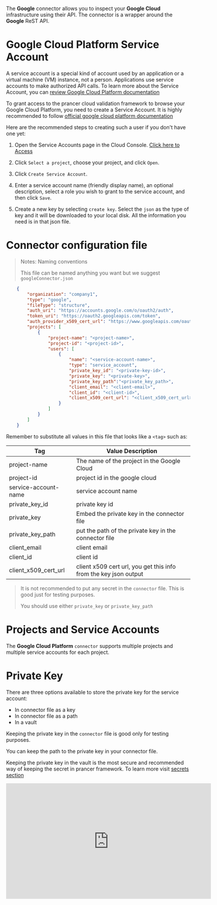 The **Google** connector allows you to inspect your **Google Cloud** infrastructure using their API. The connector is a wrapper around the **Google** ReST API.

# Google Cloud Platform Service Account

A service account is a special kind of account used by an application or a virtual machine (VM) instance, not a person. Applications use service accounts to make authorized API calls. To learn more about the Service Account, you can [review Google Cloud Platform documentation][GCP-Doc]

To grant access to the prancer cloud validation framework to browse your Google Cloud Platform, you need to create a Service Account. It is highly recommended to follow [official google cloud platform documentation][svc-gcp-doc]

Here are the recommended steps to creating such a user if you don't have one yet:

1. Open the Service Accounts page in the Cloud Console. [Click here to Access][admin-svc]

2. Click `Select a project`, choose your project, and click `Open`.

3. Click `Create Service Account`.

4. Enter a service account name (friendly display name), an optional description, select a role you wish to grant to the service account, and then click `Save`.

5. Create a new key by selecting `create key`. Select the `json` as the type of key and it will be downloaded to your local disk. All the information you need is in that json file.

# Connector configuration file

> <NoteTitle>Notes: Naming conventions</NoteTitle>
>
> This file can be named anything you want but we suggest `googleConnector.json`

```json
    {
        "organization": "company1",
        "type": "google",
        "fileType": "structure",
        "auth_uri": "https://accounts.google.com/o/oauth2/auth",
        "token_uri": "https://oauth2.googleapis.com/token",
        "auth_provider_x509_cert_url": "https://www.googleapis.com/oauth2/v1/certs",
        "projects": [
            {
                "project-name": "<project-name>",
                "project-id": "<project-id>",
                "users": [
                    {
                        "name": "<service-account-name>",
                        "type": "service_account",
                        "private_key_id": "<private-key-id>",
                        "private_key": "<private-key>",
                        "private_key_path":"<private_key_path>",
                        "client_email": "<client-email>",
                        "client_id": "<client-id>",
                        "client_x509_cert_url": "<client_x509_cert_url>",
                    }
                ]
            }
        ]
    }
```

Remember to substitute all values in this file that looks like a `<tag>` such as:

| Tag | Value Description |
|-----|-------------------|
| project-name | The name of the project in the Google Cloud |
| project-id | project id in the google cloud|
| service-account-name | service account name |
| private_key_id | private key id |
| private_key | Embed the private key in the connector file|
| private_key_path | put the path of the private key in the connector file|
| client_email | client email |
| client_id | client id |
| client_x509_cert_url | client x509 cert url, you get this info from the key json output |

> It is not recommended to put any secret in the `connector` file. This is good just for testing purposes.
>
> You should use either `private_key` or `private_key_path`

# Projects and Service Accounts

The **Google Cloud Platform** `connector` supports multiple projects and multiple service accounts for each project.

# Private Key

There are three options available to store the private key for the service account:

- In connector file as a key
- In connector file as a path
- In a vault

 Keeping the private key in the `connector` file is good only for testing purposes.

 You can keep the path to the private key in your connector file.

Keeping the private key in the vault is the most secure and recommended way of keeping the secret in prancer framework. To learn more visit [secrets section][secrets-section]

<!-- All links from this page -->
[GCP-Doc]:          https://cloud.google.com/iam/docs/service-accounts
[svc-gcp-doc]:      https://cloud.google.com/iam/docs/creating-managing-service-accounts
[admin-svc]:        https://console.cloud.google.com/iam-admin/serviceaccounts
[secrets-section]:  ../configuration/secrets.md

<iframe width="560" height="315" src="https://www.youtube.com/embed/eRE-TZ74xt0" frameborder="0" allow="accelerometer; autoplay; encrypted-media; gyroscope; picture-in-picture" allowfullscreen></iframe>
